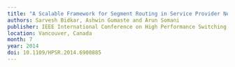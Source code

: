 ```yaml
---
title: "A Scalable Framework for Segment Routing in Service Provider Networks: The Omnipresent Ethernet approach"
authors: Sarvesh Bidkar, Ashwin Gumaste and Arun Somani
publisher: IEEE International Conference on High Performance Switching and Routing (HPSR)
location: Vancouver, Canada
month: 7
year: 2014
doi: 10.1109/HPSR.2014.6900885
---
```

